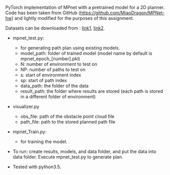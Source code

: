 PyTorch implementation of MPnet with a pretrained model for a 2D planner.
Code has been taken from GitHub (https://github.com/MiaoDragon/MPNet-hw) and lightly modified for the purposes of this assignment.

Datasets can be downloaded from : [link1](https://drive.google.com/file/d/1isOFKVSM74lQJXd34Emz7E0KbQjRVR6z/view?usp=sharing), [link2](https://drive.google.com/file/d/13e12PdPeAVil_3U32kmybeFZWSizT7Xx/view).

* mpnet_test.py:
    * for generating path plan using existing models.
    * model_path: folder of trained model (model name by default is mpnet_epoch_[number].pkl)
    * N: number of environment to test on
    * NP: number of paths to test on
    * s: start of environment index
    * sp: start of path index
    * data_path: the folder of the data
    * result_path: the folder where results are stored (each path is stored in a different folder of environment)

* visualizer.py
    * obs_file: path of the obstacle point cloud file
    * path_file: path to the stored planned path file

* mpnet_Train.py:
    * for training the model.

* To run: create results, models, and data folder, and put the data into data folder. Execute mpnet_test.py to generate plan.
* Tested with python3.5.
